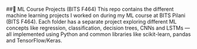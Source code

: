 ##📘 ML Course Projects (BITS F464)
This repo contains the different machine learning projects I worked on during my ML course at BITS Pilani (BITS F464). Each folder has a separate project exploring different ML concepts like regression, classification, decision trees, CNNs and LSTMs — all implemented using Python and common libraries like scikit-learn, pandas and TensorFlow/Keras.